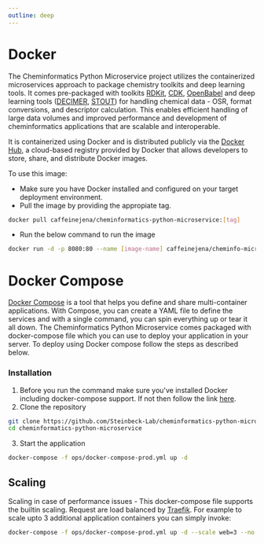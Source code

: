 ```yaml
---
outline: deep
---
```


# Docker
The Cheminformatics Python Microservice project utilizes the containerized microservices approach to package chemistry toolkits and deep learning tools. It comes pre-packaged with toolkits [RDKit](https://github.com/rdkit/rdkit), [CDK](https://doi.org/10.1186/s13321-017-0220-4), [OpenBabel](https://github.com/openbabel/openbabel) and deep learning tools ([DECIMER](https://github.com/Kohulan/DECIMER-Image_Transformer), [STOUT](https://github.com/Kohulan/Smiles-TO-iUpac-Translator)) for handling chemical data - OSR, format conversions, and descriptor calculation. This enables efficient handling of large data volumes and improved performance and development of cheminformatics applications that are scalable and interoperable.

It is containerized using Docker and is distributed publicly via the [Docker Hub](https://hub.docker.com/r/caffeinejena/cheminformatics-python-microservice), a cloud-based registry provided by Docker that allows developers to store, share, and distribute Docker images.

To use this image:

* Make sure you have Docker installed and configured on your target deployment environment.
* Pull the image by providing the appropiate tag.

```bash
docker pull caffeinejena/cheminformatics-python-microservice:[tag]

```
* Run the below command to run the image

```bash
docker run -d -p 8080:80 --name [image-name] caffeinejena/cheminfo-microservice:[tag]

```

# Docker Compose
[Docker Compose](https://docs.docker.com/get-started/08_using_compose/) is a tool that helps you define and share multi-container applications. With Compose, you can create a YAML file to define the services and with a single command, you can spin everything up or tear it all down. 
The Cheminformatics Python Microservice comes packaged with docker-compose file which you can use to deploy your application in your server. To deploy using Docker compose follow the steps as described below.

### Installation
1. Before you run the command make sure you've installed Docker including docker-compose support. If not then follow the link [here](https://docs.docker.com/compose/install/).
2. Clone the repository
```bash
git clone https://github.com/Steinbeck-Lab/cheminformatics-python-microservice.git
cd cheminformatics-python-microservice
```
3. Start the application
```bash
docker-compose -f ops/docker-compose-prod.yml up -d
```

## Scaling

Scaling in case of performance issues - This docker-compose file supports the builtin scaling. Request are load balanced by [Traefik](https://doc.traefik.io/traefik/). For example to scale upto 3 additional application containers you can simply invoke:
```bash
docker-compose -f ops/docker-compose-prod.yml up -d --scale web=3 --no-recreate
```
